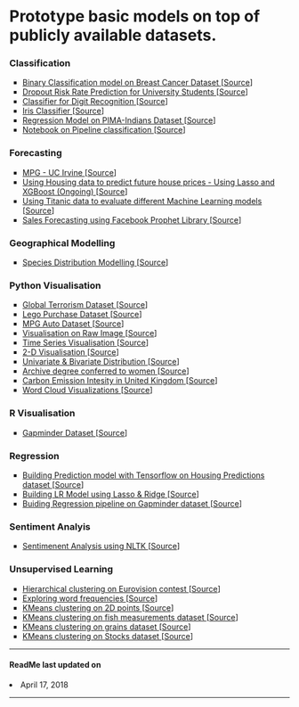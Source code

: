 <h1> Prototype basic models on top of publicly available datasets. </h1>

<h3> Classification </h3>
    <ul style="list-style-type:square">
      <li> <a href="Classification/Supervised_Breast_Cancer_BC.ipynb"> Binary Classification model on Breast Cancer Dataset </a> [<a href="https://archive.ics.uci.edu/ml/datasets/breast+cancer">Source</a>]</li>
      <li> <a href="Classification/StudentDropoutPredictor/"> Dropout Risk Rate Prediction for University Students  </a> [<a href="https://github.com/dssg/">Source</a>]</li>
      <li> <a href="Classification/Classifier-Digit-Recognition.ipynb"> Classifier for Digit Recognition </a> [<a href="http://archive.ics.uci.edu/ml/datasets/Optical+Recognition+of+Handwritten+Digits">Source</a>]</li>
      <li> <a href="Classification/Classifier-Iris.ipynb"> Iris Classifier </a> [<a href="https://archive.ics.uci.edu/ml/datasets/iris">Source</a>]</li>
      <li> <a href="Classification/Logistic-Regression-PIMA-Indians.ipynb"> Regression Model on PIMA-Indians Dataset </a> [<a href="https://raw.githubusercontent.com/jbrownlee/Datasets/master/pima-indians-diabetes.data.csv">Source</a>]</li>
      <li> <a href="Classification/Pipeline-Classification.ipynb"> Notebook on Pipeline classification </a> [<a href="https://archive.ics.uci.edu/ml/datasets/wine+quality">Source</a>]</li>
    </ul>


<h3> Forecasting </h3>
    <ul style="list-style-type:square">
      <li> <a href="Forecasting/MPG-Prediction-UC-Irvine"> MPG - UC Irvine </a> [<a href="https://archive.ics.uci.edu/ml/datasets/auto+mpg">Source</a>]</li>
      <li> <a href="Forecasting/Forecasting_Housing_XGBoost_Lasso.ipynb"> Using Housing data to predict future house prices - Using Lasso and XGBoost (Ongoing) </a> [<a href="http://jse.amstat.org/v19n3/decock.pdf">Source</a>]</li>
      <li> <a href="Forecasting/Testing_Best_Model_Titanic_Survival_Predictions.ipynb"> Using Titanic data to evaluate different Machine Learning models </a> [<a href="https://www.kaggle.com/c/titanic">Source</a>]</li>
      <li> <a href="Forecasting/SalesForecasting_UsingProphet.ipynb"> Sales Forecasting using Facebook Prophet Library </a> [<a href="https://www.rossmann.de/einkaufsportal.html">Source</a>]</li>
    </ul>

<h3> Geographical Modelling </h3>
    <ul style="list-style-type:square">
      <li> <a href="GeographicalModelling/SpeciesDistributionModelling.ipynb"> Species Distribution Modelling </a> [<a href="https://scikit-learn.org/stable/auto_examples/applications/plot_species_distribution_modeling.html">Source</a>] </li>
    </ul>

<h3> Python Visualisation </h3>
    <ul style="list-style-type:square">
      <li> <a href="Python-Visualisation/Global_Terrorism.ipynb"> Global Terrorism Dataset </a> [<a href="https://www.start.umd.edu/gtd/">Source</a>] </li>
      <li> <a href="Python-Visualisation/Lego_datasets.ipynb"> Lego Purchase Dataset </a> [<a href="https://www.datacamp.com/projects/10">Source</a>] </li>
      <li> <a href="Python-Visualisation/Linear_Regression_Visualisation.ipynb"> MPG Auto Dataset </a> [<a href="https://archive.ics.uci.edu/ml/datasets/auto+mpg">Source</a>] </li>
      <li> <a href="Python-Visualisation/Raw_Image_Visualisation.ipynb"> Visualisation on Raw Image </a> [<a href="https://www.datacamp.com/courses/introduction-to-data-visualization-with-python">Source</a>] </li>
      <li> <a href="Python-Visualisation/Time_Series_Visualisation.ipynb"> Time Series Visualisation </a> [<a href="https://www.datacamp.com/courses/introduction-to-data-visualization-with-python">Source</a>] </li>
      <li> <a href="Python-Visualisation/two_dimensional_visualisations.ipynb"> 2-D Visualisation </a> [<a href="https://www.datacamp.com/courses/introduction-to-data-visualization-with-python">Source</a>] </li>
      <li> <a href="Python-Visualisation/Visualising_Univariate_and_Bivariate_Distribution.ipynb"> Univariate & Bivariate Distribution </a> [<a href="https://www.datacamp.com/courses/introduction-to-data-visualization-with-python">Source</a>] </li>
      <li> <a href="Python-Visualisation/Women_Undergrad_Degree.ipynb"> Archive degree conferred to women </a> [<a href="https://www.datacamp.com/courses/exploratory-data-analysis">Source</a>] </li>
      <li> <a href="Python-Visualisation/UK_CarbonEmission.ipynb"> Carbon Emission Intesity in United Kingdom </a> [<a href="https://carbonintensity.org.uk/">Source</a>] </li>
      <li> <a href="Python-Visualisation/WordCloud_Visualisation.ipynb"> Word Cloud Visualizations  </a> [<a href="https://www.amazon.com/Alices-Adventures-Wonderland-Millennium-Fulcrum/dp/1986744582">Source</a>] </li>
    </ul>

<h3> R Visualisation </h3>
    <ul style="list-style-type:square">
      <li> <a href="R-Visualisation/gapminder-data-visualisation.ipynb"> Gapminder Dataset </a> [<a href="https://www.gapminder.org/data/">Source</a>] </li>
    </ul>

<h3> Regression </h3>
    <ul style="list-style-type:square">
      <li> <a href="Regression/Housing_Predictions_Tensorflow.ipynb"> Building Prediction model with Tensorflow on Housing Predictions dataset </a> [<a href="https://www.gapminder.org/data/">Source</a>] </li>
      <li> <a href="Regression/Linear-Regression-Lasso%26Ridge.ipynb"> Building LR Model using Lasso & Ridge </a> [<a href="https://www.gapminder.org/data/">Source</a>] </li>
      <li> <a href="Regression/Pipeline-Regression.ipynb"> Buiding Regression pipeline on Gapminder dataset </a> [<a href="https://www.gapminder.org/data/">Source</a>] </li>
    </ul>

<h3> Sentiment Analyis</h3>
    <ul style="list-style-type:square">
      <li> <a href="SentimentAnalysis/NLTKSentimentAnalysis.py"> Sentimenent Analysis using NLTK </a> [<a href="https://www.kaggle.com/c/sentiment-analysis-on-movie-reviews/data">Source</a>] </li>
    </ul>
    
<h3> Unsupervised Learning</h3>
    <ul style="list-style-type:square">
      <li> <a href="UnsupervisedLearning/HierarchicalClustering_Eurovision_Contest.ipynb"> Hierarchical clustering on Eurovision contest </a> [<a href="www.eurovision.tv/page/results">Source</a>] </li>
      <li> <a href="UnsupervisedLearning/Exploring-word-frequencies.ipynb"> Exploring word frequencies </a> [<a href="https://datacamp.com">Source</a>] </li>
      <li> <a href="UnsupervisedLearning/KMeansClustering_2DPoints.ipynb"> KMeans clustering on 2D points </a> [<a href="https://www.datacamp.com/courses/unsupervised-learning-in-python">Source</a>] </li>
      <li> <a href="UnsupervisedLearning/KMeansClustering_FishMeasurements.ipynb"> KMeans clustering on fish measurements dataset </a> [<a href="https://www.datacamp.com/courses/unsupervised-learning-in-python">Source</a>] </li>
      <li> <a href="UnsupervisedLearning/KMeansClustering_Grains.ipynb"> KMeans clustering on grains dataset </a> [<a href="https://www.datacamp.com/courses/unsupervised-learning-in-python">Source</a>] </li>
      <li> <a href="UnsupervisedLearning/KMeansClustering_Stocks.ipynb"> KMeans clustering on Stocks dataset </a> [<a href="https://www.datacamp.com/courses/unsupervised-learning-in-python">Source</a>] </li>
    </ul>

<hr/>
<h4> ReadMe last updated on </h4>
    <li> April 17, 2018 </li>
<hr/>